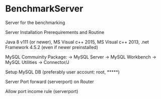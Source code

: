 # BenchmarkServer
Server for the benchmarking

Server Installation Prerequirements and Routine

Java 8 v111 (or newer),
MS Visual c++ 2015,
MS Visual c++ 2013,
.net Framework 4.5.2 (even if newer preinstalled)

MySQL Commuinity Package:
-> MySQL Server
-> MySQL Workbench
-> MySQL Utilities
-> Connector/J

Setup MySQL DB (preferably user account: root, *****)

Server Port forward (serverport) on Router

Allow port income rule (serverport)
